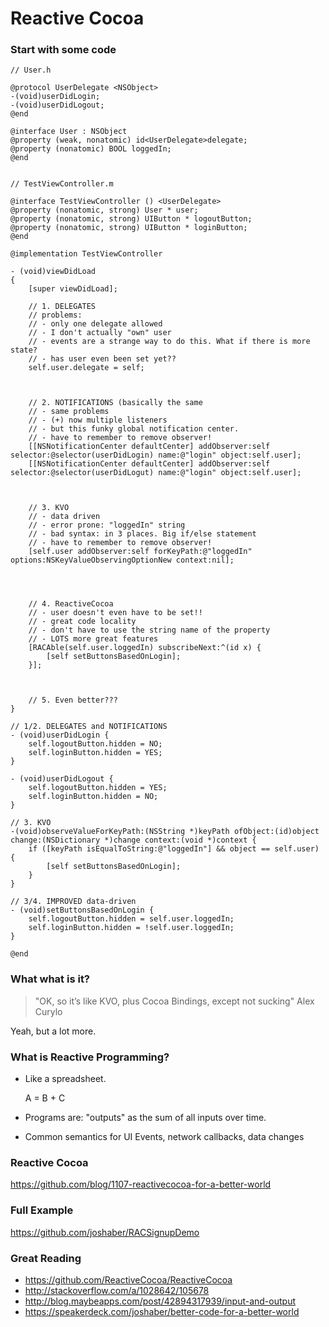 Reactive Cocoa
==============

### Start with some code

    // User.h

    @protocol UserDelegate <NSObject>
    -(void)userDidLogin;
    -(void)userDidLogout;
    @end

    @interface User : NSObject
    @property (weak, nonatomic) id<UserDelegate>delegate;
    @property (nonatomic) BOOL loggedIn;
    @end


    // TestViewController.m

    @interface TestViewController () <UserDelegate>
    @property (nonatomic, strong) User * user;
    @property (nonatomic, strong) UIButton * logoutButton;
    @property (nonatomic, strong) UIButton * loginButton;
    @end

    @implementation TestViewController

    - (void)viewDidLoad
    {
        [super viewDidLoad];

        // 1. DELEGATES
        // problems:
        // - only one delegate allowed
        // - I don't actually "own" user
        // - events are a strange way to do this. What if there is more state?
        // - has user even been set yet??
        self.user.delegate = self;
        
        
        
        // 2. NOTIFICATIONS (basically the same
        // - same problems
        // - (+) now multiple listeners
        // - but this funky global notification center.
        // - have to remember to remove observer!
        [[NSNotificationCenter defaultCenter] addObserver:self selector:@selector(userDidLogin) name:@"login" object:self.user];
        [[NSNotificationCenter defaultCenter] addObserver:self selector:@selector(userDidLogut) name:@"login" object:self.user];
        
        
        
        // 3. KVO
        // - data driven
        // - error prone: "loggedIn" string
        // - bad syntax: in 3 places. Big if/else statement
        // - have to remember to remove observer!
        [self.user addObserver:self forKeyPath:@"loggedIn" options:NSKeyValueObservingOptionNew context:nil];
        
        
        
        
        // 4. ReactiveCocoa
        // - user doesn't even have to be set!!
        // - great code locality
        // - don't have to use the string name of the property
        // - LOTS more great features
        [RACAble(self.user.loggedIn) subscribeNext:^(id x) {
            [self setButtonsBasedOnLogin];
        }];



        // 5. Even better???
    }

    // 1/2. DELEGATES and NOTIFICATIONS
    - (void)userDidLogin {
        self.logoutButton.hidden = NO;
        self.loginButton.hidden = YES;
    }

    - (void)userDidLogout {
        self.logoutButton.hidden = YES;
        self.loginButton.hidden = NO;
    }

    // 3. KVO
    -(void)observeValueForKeyPath:(NSString *)keyPath ofObject:(id)object change:(NSDictionary *)change context:(void *)context {
        if ([keyPath isEqualToString:@"loggedIn"] && object == self.user) {
            [self setButtonsBasedOnLogin];
        }
    }    

    // 3/4. IMPROVED data-driven
    - (void)setButtonsBasedOnLogin {
        self.logoutButton.hidden = self.user.loggedIn;
        self.loginButton.hidden = !self.user.loggedIn;
    }

    @end


### What what is it?

> "OK, so it’s like KVO, plus Cocoa Bindings, except not sucking" 
> Alex Curylo

Yeah, but a lot more.


### What is Reactive Programming?

* Like a spreadsheet.

    A = B + C

* Programs are: "outputs" as the sum of all inputs over time. 

* Common semantics for UI Events, network callbacks, data changes

### Reactive Cocoa

https://github.com/blog/1107-reactivecocoa-for-a-better-world

### Full Example

https://github.com/joshaber/RACSignupDemo

### Great Reading

* https://github.com/ReactiveCocoa/ReactiveCocoa
* http://stackoverflow.com/a/1028642/105678
* http://blog.maybeapps.com/post/42894317939/input-and-output
* https://speakerdeck.com/joshaber/better-code-for-a-better-world

